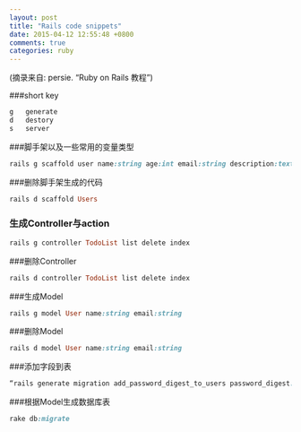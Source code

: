 ```yaml
---
layout: post
title: "Rails code snippets"
date: 2015-04-12 12:55:48 +0800
comments: true
categories: ruby
---
```

(摘录来自: persie. “Ruby on Rails 教程”)

###short key
```ruby
g   generate
d   destory
s   server
```


###脚手架以及一些常用的变量类型
```ruby
rails g scaffold user name:string age:int email:string description:text cash:float
```

###删除脚手架生成的代码
```ruby
rails d scaffold Users
```

### 生成Controller与action
```ruby
rails g controller TodoList list delete index
```

###删除Controller
```ruby
rails d controller TodoList list delete index
```


###生成Model
```ruby
rails g model User name:string email:string
```

###删除Model
```ruby
rails d model User name:string email:string
```


###添加字段到表
```ruby
“rails generate migration add_password_digest_to_users password_digest:string”
```

###根据Model生成数据库表
```ruby
rake db:migrate
```



